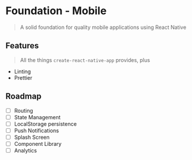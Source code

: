 # Foundation - Mobile
> A solid foundation for quality mobile applications using React Native

## Features
> All the things `create-react-native-app` provides, plus
- Linting
- Prettier

## Roadmap
- [ ] Routing
- [ ] State Management
- [ ] LocalStorage persistence
- [ ] Push Notifications
- [ ] Splash Screen
- [ ] Component Library
- [ ] Analytics
